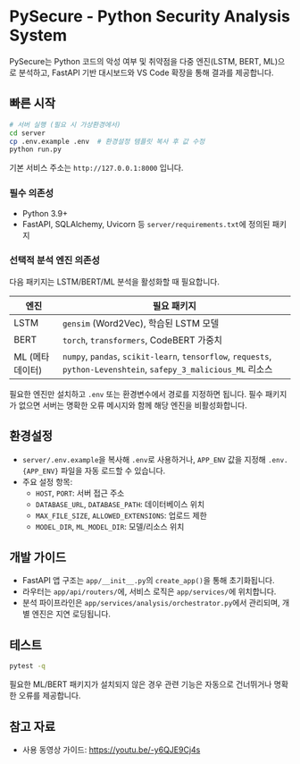 # PySecure - Python Security Analysis System

PySecure는 Python 코드의 악성 여부 및 취약점을 다중 엔진(LSTM, BERT, ML)으로 분석하고, FastAPI 기반 대시보드와 VS Code 확장을 통해 결과를 제공합니다.

## 빠른 시작

```bash
# 서버 실행 (필요 시 가상환경에서)
cd server
cp .env.example .env  # 환경설정 템플릿 복사 후 값 수정
python run.py
```

기본 서비스 주소는 `http://127.0.0.1:8000` 입니다.

### 필수 의존성
- Python 3.9+
- FastAPI, SQLAlchemy, Uvicorn 등 `server/requirements.txt`에 정의된 패키지

### 선택적 분석 엔진 의존성
다음 패키지는 LSTM/BERT/ML 분석을 활성화할 때 필요합니다.

| 엔진 | 필요 패키지 |
|------|-------------|
| LSTM | `gensim` (Word2Vec), 학습된 LSTM 모델
| BERT | `torch`, `transformers`, CodeBERT 가중치
| ML (메타데이터) | `numpy`, `pandas`, `scikit-learn`, `tensorflow`, `requests`, `python-Levenshtein`, `safepy_3_malicious_ML` 리소스

필요한 엔진만 설치하고 `.env` 또는 환경변수에서 경로를 지정하면 됩니다. 필수 패키지가 없으면 서버는 명확한 오류 메시지와 함께 해당 엔진을 비활성화합니다.

## 환경설정

- `server/.env.example`을 복사해 `.env`로 사용하거나, `APP_ENV` 값을 지정해 `.env.{APP_ENV}` 파일을 자동 로드할 수 있습니다.
- 주요 설정 항목:
  - `HOST`, `PORT`: 서버 접근 주소
  - `DATABASE_URL`, `DATABASE_PATH`: 데이터베이스 위치
  - `MAX_FILE_SIZE`, `ALLOWED_EXTENSIONS`: 업로드 제한
  - `MODEL_DIR`, `ML_MODEL_DIR`: 모델/리소스 위치

## 개발 가이드
- FastAPI 앱 구조는 `app/__init__.py`의 `create_app()`을 통해 초기화됩니다.
- 라우터는 `app/api/routers/`에, 서비스 로직은 `app/services/`에 위치합니다.
- 분석 파이프라인은 `app/services/analysis/orchestrator.py`에서 관리되며, 개별 엔진은 지연 로딩됩니다.

## 테스트

```bash
pytest -q
```

필요한 ML/BERT 패키지가 설치되지 않은 경우 관련 기능은 자동으로 건너뛰거나 명확한 오류를 제공합니다.

## 참고 자료
- 사용 동영상 가이드: https://youtu.be/-y6QJE9Cj4s
